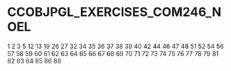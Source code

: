 # CCOBJPGL_EXERCISES_COM246_NOEL



1
2
3
5
12
13
19
26
27
32
34
35
36
37
38
39
40
42
44
46
47
48
51
52
54
56
57
58
59
60
61
62
63
64
65
66
67
68
69
70
71
72
73
74
75
76
77
78
79
81
82
83
84
85
86
88
